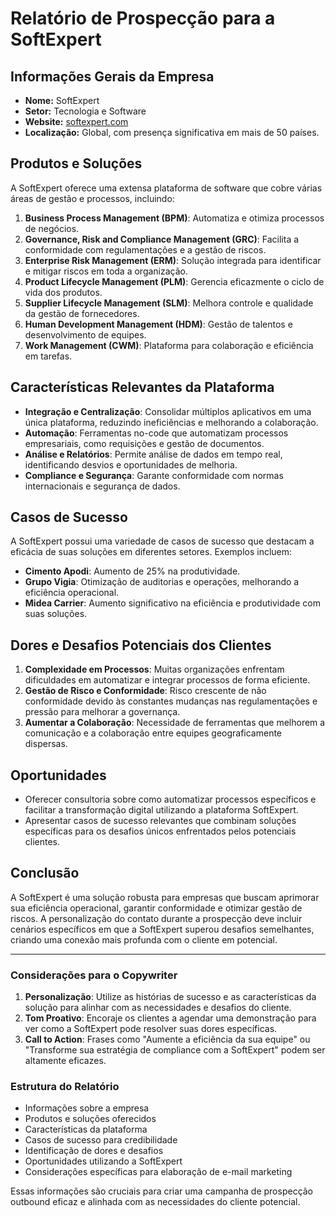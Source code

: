 # Relatório de Prospecção para a SoftExpert

## Informações Gerais da Empresa
- **Nome:** SoftExpert
- **Setor:** Tecnologia e Software
- **Website:** [softexpert.com](https://www.softexpert.com)
- **Localização:** Global, com presença significativa em mais de 50 países.

## Produtos e Soluções
A SoftExpert oferece uma extensa plataforma de software que cobre várias áreas de gestão e processos, incluindo:

1. **Business Process Management (BPM)**: Automatiza e otimiza processos de negócios.
2. **Governance, Risk and Compliance Management (GRC)**: Facilita a conformidade com regulamentações e a gestão de riscos.
3. **Enterprise Risk Management (ERM)**: Solução integrada para identificar e mitigar riscos em toda a organização.
4. **Product Lifecycle Management (PLM)**: Gerencia eficazmente o ciclo de vida dos produtos.
5. **Supplier Lifecycle Management (SLM)**: Melhora controle e qualidade da gestão de fornecedores.
6. **Human Development Management (HDM)**: Gestão de talentos e desenvolvimento de equipes.
7. **Work Management (CWM)**: Plataforma para colaboração e eficiência em tarefas.

## Características Relevantes da Plataforma
- **Integração e Centralização**: Consolidar múltiplos aplicativos em uma única plataforma, reduzindo ineficiências e melhorando a colaboração.
- **Automação**: Ferramentas no-code que automatizam processos empresariais, como requisições e gestão de documentos.
- **Análise e Relatórios**: Permite análise de dados em tempo real, identificando desvios e oportunidades de melhoria.
- **Compliance e Segurança**: Garante conformidade com normas internacionais e segurança de dados.

## Casos de Sucesso
A SoftExpert possui uma variedade de casos de sucesso que destacam a eficácia de suas soluções em diferentes setores. Exemplos incluem:
- **Cimento Apodi**: Aumento de 25% na produtividade.
- **Grupo Vigia**: Otimização de auditorias e operações, melhorando a eficiência operacional.
- **Midea Carrier**: Aumento significativo na eficiência e produtividade com suas soluções.

## Dores e Desafios Potenciais dos Clientes
1. **Complexidade em Processos**: Muitas organizações enfrentam dificuldades em automatizar e integrar processos de forma eficiente.
2. **Gestão de Risco e Conformidade**: Risco crescente de não conformidade devido às constantes mudanças nas regulamentações e pressão para melhorar a governança.
3. **Aumentar a Colaboração**: Necessidade de ferramentas que melhorem a comunicação e a colaboração entre equipes geograficamente dispersas.

## Oportunidades
- Oferecer consultoria sobre como automatizar processos específicos e facilitar a transformação digital utilizando a plataforma SoftExpert.
- Apresentar casos de sucesso relevantes que combinam soluções específicas para os desafios únicos enfrentados pelos potenciais clientes.

## Conclusão
A SoftExpert é uma solução robusta para empresas que buscam aprimorar sua eficiência operacional, garantir conformidade e otimizar gestão de riscos. A personalização do contato durante a prospecção deve incluir cenários específicos em que a SoftExpert superou desafios semelhantes, criando uma conexão mais profunda com o cliente em potencial.

---

### Considerações para o Copywriter
1. **Personalização**: Utilize as histórias de sucesso e as características da solução para alinhar com as necessidades e desafios do cliente.
2. **Tom Proativo**: Encoraje os clientes a agendar uma demonstração para ver como a SoftExpert pode resolver suas dores específicas.
3. **Call to Action**: Frases como "Aumente a eficiência da sua equipe" ou "Transforme sua estratégia de compliance com a SoftExpert" podem ser altamente eficazes.

### Estrutura do Relatório
- Informações sobre a empresa
- Produtos e soluções oferecidos
- Características da plataforma
- Casos de sucesso para credibilidade
- Identificação de dores e desafios
- Oportunidades utilizando a SoftExpert
- Considerações específicas para elaboração de e-mail marketing

Essas informações são cruciais para criar uma campanha de prospecção outbound eficaz e alinhada com as necessidades do cliente potencial.